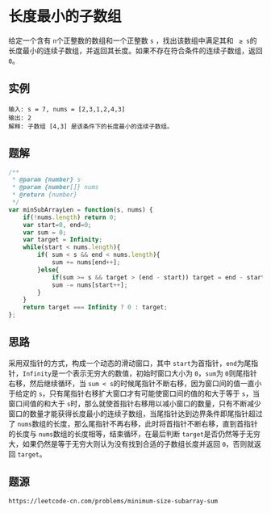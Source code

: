 # 长度最小的子数组

给定一个含有 `n`个正整数的数组和一个正整数 `s` ，找出该数组中满足其和 ` ≥ s`的长度最小的连续子数组，并返回其长度。如果不存在符合条件的连续子数组，返回 `0`。

## 实例

```
输入: s = 7, nums = [2,3,1,2,4,3]
输出: 2
解释: 子数组 [4,3] 是该条件下的长度最小的连续子数组。
```

## 题解

```javascript
/**
 * @param {number} s
 * @param {number[]} nums
 * @return {number}
 */
var minSubArrayLen = function(s, nums) {
    if(!nums.length) return 0;
    var start=0, end=0;
    var sum = 0;
    var target = Infinity;
    while(start < nums.length){
        if( sum < s && end < nums.length){
            sum += nums[end++];
        }else{
            if(sum >= s && target > (end - start)) target = end - start;
            sum -= nums[start++];
        } 
    }
    return target === Infinity ? 0 : target;
};
```

## 思路

采用双指针的方式，构成一个动态的滑动窗口，其中 `start`为首指针，`end`为尾指针，`Infinity`是一个表示无穷大的数值，初始时窗口大小为 `0`，`sum`为 `0`则尾指针右移，然后继续循环，当 `sum < s`的时候尾指针不断右移，因为窗口间的值一直小于给定的 `s`，只有尾指针右移扩大窗口才有可能使窗口间的值的和大于等于 `s`，当窗口间值的和大于 `s`时，那么就使首指针右移用以减小窗口的数量，只有不断减少窗口的数量才能获得长度最小的连续子数组，当尾指针达到边界条件即尾指针超过了 `nums`数组的长度，那么尾指针不再右移，此时将首指针不断右移，直到首指针的长度与 `nums`数组的长度相等，结束循环，在最后判断 `target`是否仍然等于无穷大，如果仍然是等于无穷大则认为没有找到合适的子数组长度并返回 `0`，否则就返回 `target`。

## 题源

```
https://leetcode-cn.com/problems/minimum-size-subarray-sum
```
